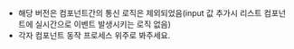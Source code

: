 - 해당 버전은 컴포넌트간의 통신 로직은 제외되었음(input 값 추가시 리스트 컴포넌트에 실시간으로 이벤트 발생시키는 로직 없음)
- 각자 컴포넌트 동작 프로세스 위주로 봐주세요.